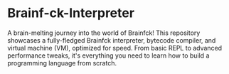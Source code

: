 # Brainf-ck-Interpreter
A brain-melting journey into the world of Brainfck! This repository showcases a fully-fledged Brainfck interpreter, bytecode compiler, and virtual machine (VM), optimized for speed. From basic REPL to advanced performance tweaks, it's everything you need to learn how to build a programming language from scratch. 
